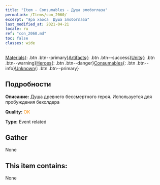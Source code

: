 ```yaml
---
title: "Item - Consumables - Душа злобоглаза"
permalink: /Items/con_2060/
excerpt: "Эра хаоса  Душа злобоглаза"
last_modified_at: 2021-04-21
locale: ru
ref: "con_2060.md"
toc: false
classes: wide
---
```

 [Materials](/ru/Items/){: .btn .btn--primary}[Artifacts](/ru/Items/Artifacts/){: .btn .btn--success}[Units](/ru/Items/Units/){: .btn .btn--warning}[Heroes](/ru/Items/Heroes/){: .btn .btn--danger}[Consumables](/ru/Items/Consumables/){: .btn .btn--info}[Unknown](/ru/Items/Unknown/){: .btn .btn--primary}

## Подробности
 **Описание:** Душа древнего бессмертного героя. Используется для пробуждения бехолдера

 **Quality:** <span style="color: #FF8C00">OK</span>

 **Type:** Event related

## Gather

  None

## This item contains:

  None

